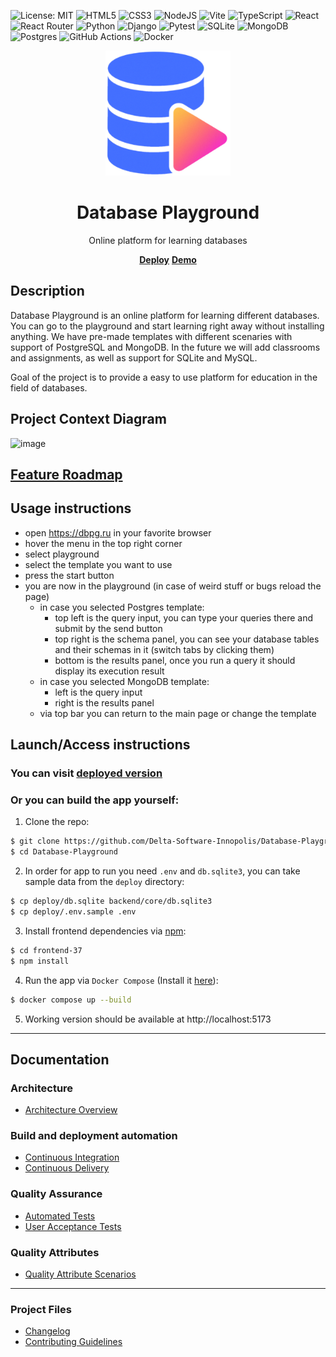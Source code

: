 ![License: MIT](https://img.shields.io/badge/License-MIT-yellow.svg)
![HTML5](https://img.shields.io/badge/html5-%23E34F26.svg?style=for-the-badge&logo=html5&logoColor=white)
![CSS3](https://img.shields.io/badge/css3-%231572B6.svg?style=for-the-badge&logo=css3&logoColor=white)
![NodeJS](https://img.shields.io/badge/node.js-6DA55F?style=for-the-badge&logo=node.js&logoColor=white)
![Vite](https://img.shields.io/badge/vite-%23646CFF.svg?style=for-the-badge&logo=vite&logoColor=white)
![TypeScript](https://img.shields.io/badge/typescript-%23007ACC.svg?style=for-the-badge&logo=typescript&logoColor=white)
![React](https://img.shields.io/badge/react-%2320232a.svg?style=for-the-badge&logo=react&logoColor=%2361DAFB)
![React Router](https://img.shields.io/badge/React_Router-CA4245?style=for-the-badge&logo=react-router&logoColor=white)
![Python](https://img.shields.io/badge/python-3670A0?style=for-the-badge&logo=python&logoColor=ffdd54)
![Django](https://img.shields.io/badge/django-%23092E20.svg?style=for-the-badge&logo=django&logoColor=white)
![Pytest](https://img.shields.io/badge/pytest-%23ffffff.svg?style=for-the-badge&logo=pytest&logoColor=2f9fe3)
![SQLite](https://img.shields.io/badge/sqlite-%2307405e.svg?style=for-the-badge&logo=sqlite&logoColor=white)
![MongoDB](https://img.shields.io/badge/MongoDB-%234ea94b.svg?style=for-the-badge&logo=mongodb&logoColor=white)
![Postgres](https://img.shields.io/badge/postgres-%23316192.svg?style=for-the-badge&logo=postgresql&logoColor=white)
![GitHub Actions](https://img.shields.io/badge/github%20actions-%232671E5.svg?style=for-the-badge&logo=githubactions&logoColor=white)
![Docker](https://img.shields.io/badge/docker-%230db7ed.svg?style=for-the-badge&logo=docker&logoColor=white)

<div align="center">
    <img src="frontend-37/src/assets/database.svg" width=200 height=200>
    <h1>Database Playground</h1>
    <p>Online platform for learning databases</p>
    <p>
      <a href="https://dbpg.ru" target="_blank"><strong>Deploy</strong></a>
      <a href="demo.mp4" target="_blank"><strong>Demo</strong></a>
    </p>
</div>

## Description

Database Playground is an online platform for learning different databases. You can go to the playground and start learning right away without installing anything. We have pre-made templates with different scenaries with support of PostgreSQL and MongoDB. In the future we will add classrooms and assignments, as well as support for SQLite and MySQL.

Goal of the project is to provide a easy to use platform for education in the field of databases.

## Project Context Diagram
<img width="1230" height="769" alt="image" src="https://github.com/user-attachments/assets/87af0d79-ce08-45ba-a5cf-42dad689d2d9" />

## [Feature Roadmap](https://docs.google.com/spreadsheets/d/1BHOc92tSWK-cnXHco21XueYkkOzliWa9WWUfIwjav9k/edit?gid=1707224305#gid=1707224305)

## Usage instructions

- open https://dbpg.ru in your favorite browser
- hover the menu in the top right corner
- select playground
- select the template you want to use
- press the start button
- you are now in the playground (in case of weird stuff or bugs reload the page)
  - in case you selected Postgres template:
    - top left is the query input, you can type your queries there and submit by the send button
    - top right is the schema panel, you can see your database tables and their schemas in it (switch tabs by clicking them)
    - bottom is the results panel, once you run a query it should display its execution result
  - in case you selected MongoDB template:
    - left is the query input
    - right is the results panel
  - via top bar you can return to the main page or change the template

## Launch/Access instructions

### You can visit [deployed version](https://dbpg.ru)

### Or you can build the app yourself:

1. Clone the repo:

```sh
$ git clone https://github.com/Delta-Software-Innopolis/Database-Playground
$ cd Database-Playground
```

2. In order for app to run you need `.env` and `db.sqlite3`, you can take sample data from the `deploy` directory:

```sh
$ cp deploy/db.sqlite backend/core/db.sqlite3
$ cp deploy/.env.sample .env
```

3. Install frontend dependencies via [npm](https://www.npmjs.com):

```sh
$ cd frontend-37
$ npm install
```

4. Run the app via `Docker Compose` (Install it [here](https://docs.docker.com/compose/install/)):

```sh
$ docker compose up --build
```

5. Working version should be available at http://localhost:5173

---

## Documentation

### Architecture

- [Architecture Overview](docs/architecture/architecture.md)

### Build and deployment automation

- [Continuous Integration](docs/automation/continuous-integration.md)
- [Continuous Delivery](docs/automation/continuous-delivery.md)

### Quality Assurance

- [Automated Tests](docs/quality-assurance/automated-tests.md)
- [User Acceptance Tests](docs/quality-assurance/user-acceptance-tests.md)

### Quality Attributes

- [Quality Attribute Scenarios](docs/quality-attributes/quality-attribute-scenarios.md)

---

### Project Files

- [Changelog](CHANGELOG.md)
- [Contributing Guidelines](CONTRIBUTING.md)

